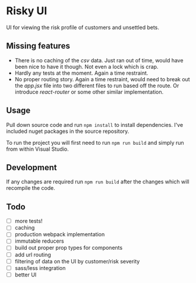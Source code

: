 # Risky UI

UI for viewing the risk profile of customers and unsettled bets.

## Missing features
* There is no caching of the _csv_ data. Just ran out of time, would have been nice to have it though. Not even a lock which is crap.
* Hardly any tests at the moment. Again a time restraint.
* No proper routing story. Again a time restraint, would need to break out the _app.jsx_ file into two different files to run based off the route. Or introduce _react-router_ or some other similar implementation.

## Usage
Pull down source code and run ```npm install``` to install dependencies. I've included nuget packages in the source repository.

To run the project you will first need to run ```npm run build``` and simply run from within Visual Studio.

## Development
If any changes are required run ```npm run build``` after the changes which will recompile the code.

## Todo
* [ ] more tests!
* [ ] caching
* [ ] production webpack implementation
* [ ] immutable reducers
* [ ] build out proper prop types for components
* [ ] add url routing
* [ ] filtering of data on the UI by customer/risk severity
* [ ] sass/less integration
* [ ] better UI
